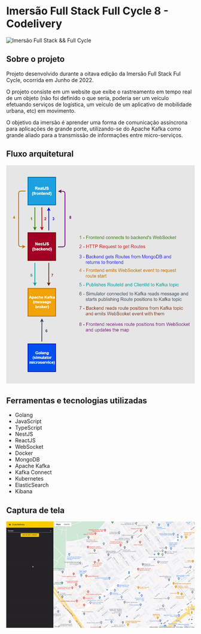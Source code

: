 # Imersão Full Stack Full Cycle 8 - Codelivery
![Imersão Full Stack && Full Cycle](https://events-fullcycle.s3.amazonaws.com/events-fullcycle/static/site/img/grupo_4417.png)

## Sobre o projeto
Projeto desenvolvido durante a oitava edição da Imersão Full Stack Ful Cycle, ocorrida em Junho de 2022.

O projeto consiste em um website que exibe o rastreamento em tempo real de um objeto (não foi definido o que seria, poderia ser um veículo efetuando serviços de logística, um veículo de um aplicativo de mobilidade urbana, etc) em movimento.

O objetivo da imersão é aprender uma forma de comunicação assíncrona para aplicações de grande porte, utilizando-se do Apache Kafka como grande aliado para a transmissão de informações entre micro-serviços.

## Fluxo arquitetural

![Fluxo arquitetural](docs/arch/arch_flow.png)

## Ferramentas e tecnologias utilizadas
* Golang
* JavaScript
* TypeScript
* NestJS
* ReactJS
* WebSocket
* Docker
* MongoDB
* Apache Kafka
* Kafka Connect
* Kubernetes
* ElasticSearch
* Kibana

## Captura de tela

![Gif da aplicação](docs/assets/codelivery_animation.gif)